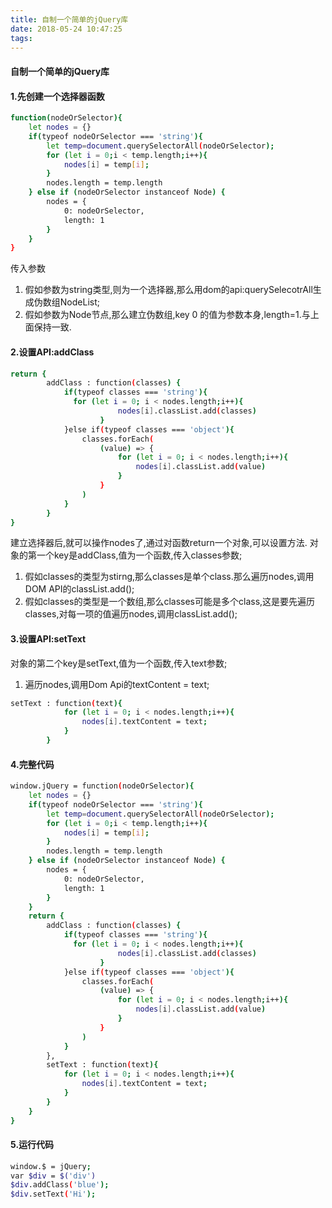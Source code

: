 ```yaml
---
title: 自制一个简单的jQuery库
date: 2018-05-24 10:47:25
tags:
---
```

#### 自制一个简单的jQuery库

#### 1.先创建一个选择器函数

``` bash
function(nodeOrSelector){
    let nodes = {}
    if(typeof nodeOrSelector === 'string'){
        let temp=document.querySelectorAll(nodeOrSelector);
        for (let i = 0;i < temp.length;i++){
            nodes[i] = temp[i];
        }
        nodes.length = temp.length
    } else if (nodeOrSelector instanceof Node) {
        nodes = {
            0: nodeOrSelector,
            length: 1
        }
    }
}
```
传入参数
1. 假如参数为string类型,则为一个选择器,那么用dom的api:querySelecotrAll生成伪数组NodeList;
2. 假如参数为Node节点,那么建立伪数组,key 0 的值为参数本身,length=1.与上面保持一致.

#### 2.设置API:addClass

``` bash
return {
        addClass : function(classes) {
            if(typeof classes === 'string'){
              for (let i = 0; i < nodes.length;i++){
                        nodes[i].classList.add(classes)
                    }
            }else if(typeof classes === 'object'){
                classes.forEach(
                    (value) => {
                        for (let i = 0; i < nodes.length;i++){
                            nodes[i].classList.add(value)
                        }
                    }
                )
            }        
        }
}
```
建立选择器后,就可以操作nodes了,通过对函数return一个对象,可以设置方法.
对象的第一个key是addClass,值为一个函数,传入classes参数;
1. 假如classes的类型为stirng,那么classes是单个class.那么遍历nodes,调用DOM API的classList.add();
2. 假如classes的类型是一个数组,那么classes可能是多个class,这是要先遍历classes,对每一项的值遍历nodes,调用classList.add();

#### 3.设置API:setText
对象的第二个key是setText,值为一个函数,传入text参数;
1. 遍历nodes,调用Dom Api的textContent = text;

``` bash
setText : function(text){
            for (let i = 0; i < nodes.length;i++){
                nodes[i].textContent = text;
            }
        }
```

#### 4.完整代码

``` bash
window.jQuery = function(nodeOrSelector){
    let nodes = {}
    if(typeof nodeOrSelector === 'string'){
        let temp=document.querySelectorAll(nodeOrSelector);
        for (let i = 0;i < temp.length;i++){
            nodes[i] = temp[i];
        }
        nodes.length = temp.length
    } else if (nodeOrSelector instanceof Node) {
        nodes = {
            0: nodeOrSelector,
            length: 1
        }
    }
    return {
        addClass : function(classes) {
            if(typeof classes === 'string'){
              for (let i = 0; i < nodes.length;i++){
                        nodes[i].classList.add(classes)
                    }
            }else if(typeof classes === 'object'){
                classes.forEach(
                    (value) => {
                        for (let i = 0; i < nodes.length;i++){
                            nodes[i].classList.add(value)
                        }
                    }
                )
            }        
        },
        setText : function(text){
            for (let i = 0; i < nodes.length;i++){
                nodes[i].textContent = text;
            }
        }
    }
}  
```

#### 5.运行代码
``` bash
window.$ = jQuery;
var $div = $('div')
$div.addClass('blue');
$div.setText('Hi');
```
